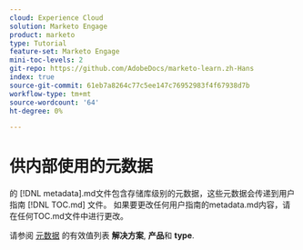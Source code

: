 ```yaml
---
cloud: Experience Cloud
solution: Marketo Engage
product: marketo
type: Tutorial
feature-set: Marketo Engage
mini-toc-levels: 2
git-repo: https://github.com/AdobeDocs/marketo-learn.zh-Hans
index: true
source-git-commit: 61eb7a8264c77c5ee147c76952983f4f67938d7b
workflow-type: tm+mt
source-wordcount: '64'
ht-degree: 0%

---
```



# 供内部使用的元数据

的 [!DNL metadata].md文件包含存储库级别的元数据，这些元数据会传递到用户指南 [!DNL TOC.md] 文件。 如果要更改任何用户指南的metadata.md内容，请在任何TOC.md文件中进行更改。

请参阅 [元数据](https://experienceleague.adobe.com/docs/authoring-guide-exl/using/editing/user-guide-setup/metadata.html?lang=en) 的有效值列表 **解决方案**, **产品**&#x200B;和 **type**.
